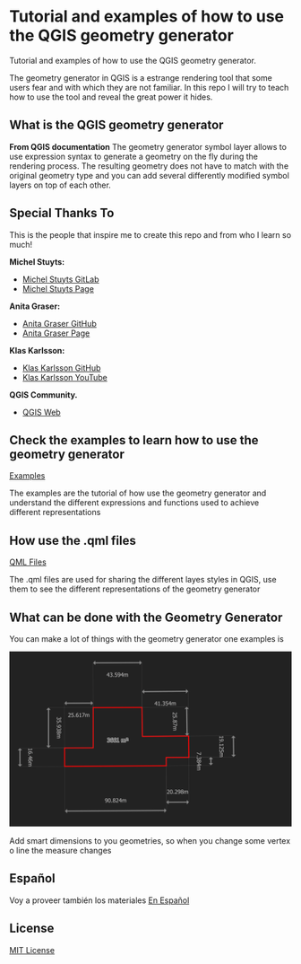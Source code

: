 # Tutorial and examples of how to use the QGIS geometry generator

Tutorial and examples of how to use the QGIS geometry generator.

The geometry generator in QGIS is a estrange rendering tool that some users fear
and with which they are not familiar. In this repo I will try to teach how to use
the tool and reveal the great power it hides.

## What is the QGIS geometry generator

**From QGIS documentation**
The geometry generator symbol layer allows to use expression syntax to generate
a geometry on the fly during the rendering process. The resulting geometry does
not have to match with the original geometry type and you can add several
differently modified symbol layers on top of each other.

## Special Thanks To

This is the people that inspire me to create this repo and from who I learn so
much!

**Michel Stuyts:**

- [Michel Stuyts
  GitLab](https://gitlab.com/GIS-projects/qgis-geometry-generator-examples) 
- [Michel Stuyts Page](https://michelstuyts.be/)

**Anita Graser:**

- [Anita Graser GitHub](https://github.com/anitagraser/QGIS-resources)
- [Anita Graser Page](https://anitagraser.com/)

**Klas Karlsson:**

- [Klas Karlsson GitHub](https://github.com/klakar/QGIS_resources)
- [Klas Karlsson YouTube](https://www.youtube.com/channel/UCxs7cfMwzgGZhtUuwhny4-Q)

**QGIS Community.**

- [QGIS Web](https://www.qgis.org/en/site/)

## Check the examples to learn how to use the geometry generator

[Examples](/examples)

The examples are the tutorial of how use the geometry generator and understand
the different expressions and functions used to achieve different
representations

## How use the .qml files

[QML Files](/qml)

The .qml files are used for sharing the different layes styles in QGIS, use them
to see the different representations of the geometry generator

## What can be done with the Geometry Generator

You can make a lot of things with the geometry generator one examples is

![Polygon Dimensions](img/Polygon_with_dimensions.png)

Add smart dimensions to you geometries, so when you change some vertex o line
the measure changes

## Español

Voy a proveer también los materiales 
[En Español](/es/README.md)

## License

[MIT License](LICENSE.md)
